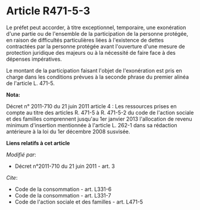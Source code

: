# Article R471-5-3

Le préfet peut accorder, à titre exceptionnel, temporaire, une exonération d'une partie ou de l'ensemble de la participation
de la personne protégée, en raison de difficultés particulières liées à l'existence de dettes contractées par la personne
protégée avant l'ouverture d'une mesure de protection juridique des majeurs ou à la nécessité de faire face à des dépenses
impératives. 

Le montant de la participation faisant l'objet de l'exonération est pris en charge dans les conditions prévues à la seconde
phrase du premier alinéa de l'article L. 471-5.

**Nota:**

Décret n° 2011-710 du 21 juin 2011 article 4 : Les ressources prises en compte au titre des articles R. 471-5 à R. 471-5-2 du
code de l'action sociale et des familles comprennent jusqu'au 1er janvier 2013 l'allocation de revenu minimum d'insertion
mentionnée à l'article L. 262-1 dans sa rédaction antérieure à la loi du 1er décembre 2008 susvisée.

**Liens relatifs à cet article**

_Modifié par_:

  - Décret n°2011-710 du 21 juin 2011 - art. 3

_Cite_:

  - Code de la consommation - art. L331-6
  - Code de la consommation - art. L331-7
  - Code de l'action sociale et des familles - art. L471-5
